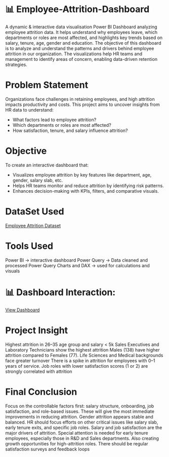 # 📊 Employee-Attrition-Dashboard
 A dynamic & interactive data visualisation Power BI Dashboard analyzing employee attrition data. It helps understand why employees leave, which departments or roles are most affected, and highlights key trends based on salary, tenure, age, gender and education.
The objective of this dashboard is to analyze and understand the patterns and drivers behind employee attrition in our organization. The visualizations help HR teams and management to identify areas of concern, enabling data-driven retention strategies.

# Problem Statement
Organizations face challenges in retaining employees, and high attrition impacts productivity and costs. This project aims to uncover insights from HR data to understand:
* What factors lead to employee attrition?
* Which departments or roles are most affected?
* How satisfaction, tenure, and salary influence attrition?

# Objective
To create an interactive dashboard that:
* Visualizes employee attrition by key features like department, age, gender, salary slab, etc.
* Helps HR teams monitor and reduce attrition by identifying risk patterns.
* Enhances decision-making with KPIs, filters, and comparative visuals.

# DataSet Used
<a href = " https://github.com/VishalShetty3112/Employee-Attrition-Dashboard/blob/main/hrattrition.csv" > Employee Attrition Dataset</a>

# Tools Used
Power BI -> interactive dashboard
Power Query -> Data cleaned and processed  Power Query
Charts and DAX -> used for calculations and visuals

# 📊 Dashboard Interaction:
<a href = "https://github.com/VishalShetty3112/Employee-Attrition-Dashboard/blob/main/Attrition%20Dashboard%20Snapshot.png" > View Dashboard</a>

# Project Insight
Highest attrition in 26–35 age group and salary < 5k
Sales Executives and Laboratory Technicians show the highest attrition
Males (138) have higher attrition compared to Females (77).
Life Sciences and Medical backgrounds face greater turnover
There is a spike in attrition for employees with 0–1 years of service.
Job roles with lower satisfaction scores (1 or 2) are strongly correlated with attrition


# Final Conclusion
Focus on the controllable factors first: salary structure, onboarding, job satisfaction, and role-based issues. These will give the most immediate improvements in reducing attrition.
Gender attrition appears stable and balanced.
HR should focus efforts on other critical issues like salary slab, early tenure exits, and specific job roles.
Salary and job satisfaction are the major drivers of attrition. Special attention is needed for early tenure employees, especially those in R&D and Sales departments. Also creating growth opportunities for high-attrition roles. There should be regular satisfaction surveys and feedback loops



